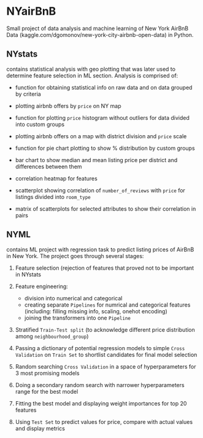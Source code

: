 # NYairBnB
Small project of data analysis and machine learning of New York AirBnB Data (kaggle.com/dgomonov/new-york-city-airbnb-open-data) in Python.

## NYstats 
contains statistical analysis with geo plotting that was later used to determine feature selection in ML section. Analysis is comprised of:

* function for obtaining statistical info on raw data and on data grouped by criteria

* plotting airbnb offers by `price` on NY map

* function for plotting `price` histogram without outliers for data divided into custom groups

* plotting airbnb offers on a map with district division and `price` scale

* function for pie chart plotting to show % distribution by custom groups

* bar chart to show median and mean listing price per district and differences between them

* correlation heatmap for features

* scatterplot showing correlation of `number_of_reviews` with `price` for listings divided into `room_type`

* matrix of scatterplots for selected attributes to show their correlation in pairs

## NYML

contains ML project with regression task to predict listing prices of AirBnB in New York. The project goes through several stages:

1.  Feature selection (rejection of features that proved not to be important in NYstats
2.  Feature engineering:

    * division into numerical and categorical
    * creating separate `Pipelines` for numrical and categorical features (including: filling missing info, scaling, onehot encoding)
    * joining the transformers into one `Pipeline`
3.  Stratified `Train-Test split` (to acknowledge different price distribution among `neighbourhood_group`)
4.  Passing a dictionary of potential regression models to simple `Cross Validation` on `Train Set` to shortlist candidates for final model selection
5.  Random searching `Cross Validation` in a space of hyperparameters for 3 most promising models
6.  Doing a secondary random search with narrower hyperparameters range for the best model
7.  Fitting the best model and displaying weight importances for top 20 features
8.  Using `Test Set` to predict values for price, compare with actual values and display metrics 
